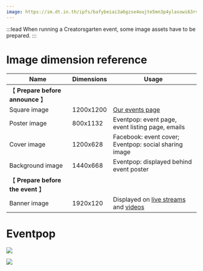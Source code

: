 ```yaml
---
image: https://im.dt.in.th/ipfs/bafybeiai3a6gzse4oujte5mn3p4ylasowi63rvhy3nyycriyqt2dwz3g5q/image.webp
---
```


:::lead
When running a Creatorsgarten event, some image assets have to be prepared.
:::

# Image dimension reference

| Name | Dimensions | Usage |
| ---- | ---------- | ----- |
| 【 **Prepare before announce** 】 | | |
| Square image | 1200x1200 | [Our events page](/events) |
| Poster image | 800x1132 | Eventpop: event page, event listing page, emails |
| Cover image | 1200x628 | Facebook: event cover; Eventpop: social sharing image |
| Background image | 1440x668 | Eventpop: displayed behind event poster |
| 【 **Prepare before the event** 】 | | |
| Banner image | 1920x120 | Displayed on [live streams](https://www.facebook.com/creatorsgarten/live_videos) and [videos](https://www.youtube.com/@creatorsgarten) |

# Eventpop

![](https://im.dt.in.th/ipfs/bafybeicgnmtgdzmg2cg5uhka6xq54yoq7wnufpm3bjjidgivnc3bgu7tri/image.webp)

![](https://im.dt.in.th/ipfs/bafybeihqutqf6iu4tghmrztb2uwvasntatd6cerj6ddb343uoo2lhjmfdu/image.webp)